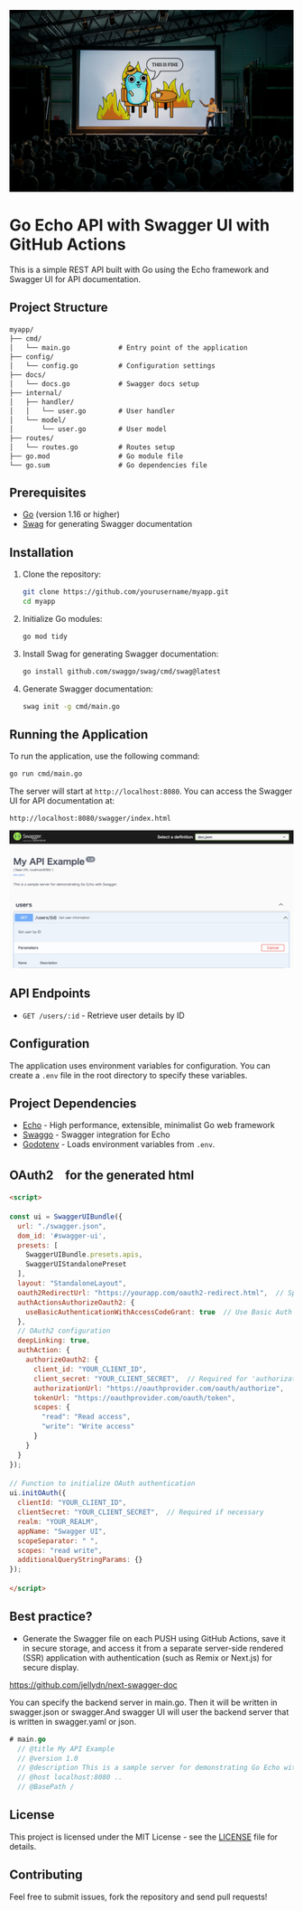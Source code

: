 ![alt text](assetsForReadme/6.png)
# Go Echo API with Swagger UI with GitHub Actions
This is a simple REST API built with Go using the Echo framework and Swagger UI for API documentation.

## Project Structure 

```
myapp/
├── cmd/
│   └── main.go            # Entry point of the application
├── config/
│   └── config.go          # Configuration settings
├── docs/
│   └── docs.go            # Swagger docs setup
├── internal/
│   ├── handler/
│   │   └── user.go        # User handler
│   └── model/
│       └── user.go        # User model
├── routes/
│   └── routes.go          # Routes setup
├── go.mod                 # Go module file
└── go.sum                 # Go dependencies file
```

## Prerequisites

- [Go](https://golang.org/dl/) (version 1.16 or higher)
- [Swag](https://github.com/swaggo/swag) for generating Swagger documentation

## Installation

1. Clone the repository:
   ```sh
   git clone https://github.com/yourusername/myapp.git
   cd myapp
   ```

2. Initialize Go modules:
   ```sh
   go mod tidy
   ```

3. Install Swag for generating Swagger documentation:
   ```sh
   go install github.com/swaggo/swag/cmd/swag@latest
   ```

4. Generate Swagger documentation:
   ```sh
   swag init -g cmd/main.go
   ```

## Running the Application

To run the application, use the following command:

```sh
go run cmd/main.go
```

The server will start at `http://localhost:8080`. You can access the Swagger UI for API documentation at:

```
http://localhost:8080/swagger/index.html
```
![alt text](assetsForReadme/swagger.png)
## API Endpoints

- `GET /users/:id` - Retrieve user details by ID

## Configuration

The application uses environment variables for configuration. You can create a `.env` file in the root directory to specify these variables.

## Project Dependencies

- [Echo](https://github.com/labstack/echo) - High performance, extensible, minimalist Go web framework
- [Swaggo](https://github.com/swaggo/echo-swagger) - Swagger integration for Echo
- [Godotenv](https://github.com/joho/godotenv) - Loads environment variables from `.env`.

## OAuth2　for the generated html
```html
<script>

const ui = SwaggerUIBundle({
  url: "./swagger.json",
  dom_id: '#swagger-ui',
  presets: [
    SwaggerUIBundle.presets.apis,
    SwaggerUIStandalonePreset
  ],
  layout: "StandaloneLayout",
  oauth2RedirectUrl: "https://yourapp.com/oauth2-redirect.html",  // Specify redirect URL
  authActionsAuthorizeOauth2: {
    useBasicAuthenticationWithAccessCodeGrant: true  // Use Basic Auth if necessary
  },
  // OAuth2 configuration
  deepLinking: true,
  authAction: {
    authorizeOauth2: {
      client_id: "YOUR_CLIENT_ID",
      client_secret: "YOUR_CLIENT_SECRET",  // Required for 'authorization_code' flow
      authorizationUrl: "https://oauthprovider.com/oauth/authorize",
      tokenUrl: "https://oauthprovider.com/oauth/token",
      scopes: {
        "read": "Read access",
        "write": "Write access"
      }
    }
  }
});

// Function to initialize OAuth authentication
ui.initOAuth({
  clientId: "YOUR_CLIENT_ID",
  clientSecret: "YOUR_CLIENT_SECRET",  // Required if necessary
  realm: "YOUR_REALM",
  appName: "Swagger UI",
  scopeSeparator: " ",
  scopes: "read write",
  additionalQueryStringParams: {}
});

</script>
```

## Best practice?
- Generate the Swagger file on each PUSH using GitHub Actions, save it in secure storage, and access it from a separate server-side rendered (SSR) application with authentication (such as Remix or Next.js) for secure display.

https://github.com/jellydn/next-swagger-doc

You can specify the backend server in main.go. Then it will be written in swagger.json or swagger.And swagger UI will user the backend server that is written in swagger.yaml or json.

```go
# main.go
  // @title My API Example
  // @version 1.0
  // @description This is a sample server for demonstrating Go Echo with Swagger.
  // @host localhost:8080 ..
  // @BasePath /
```

## License

This project is licensed under the MIT License - see the [LICENSE](LICENSE) file for details.

## Contributing

Feel free to submit issues, fork the repository and send pull requests!


